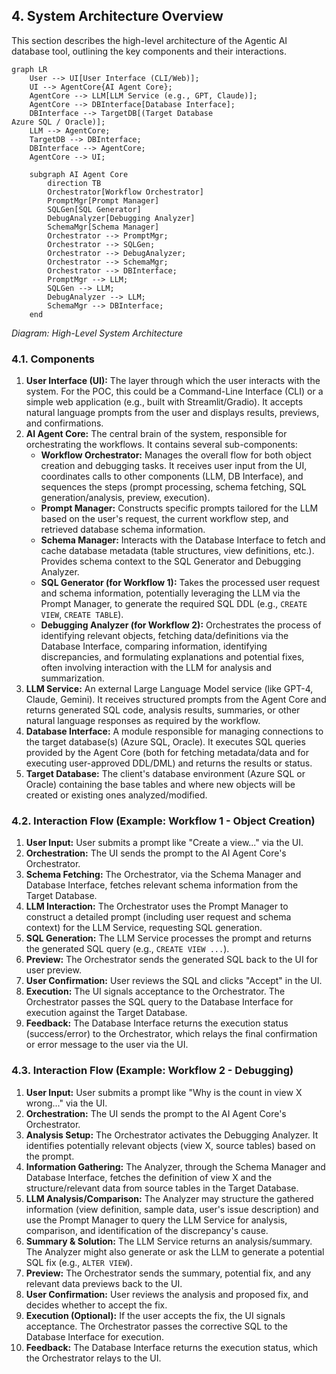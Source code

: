 ## 4. System Architecture Overview

This section describes the high-level architecture of the Agentic AI database tool, outlining the key components and their interactions.

```mermaid
graph LR
    User --> UI[User Interface (CLI/Web)];
    UI --> AgentCore{AI Agent Core};
    AgentCore --> LLM[LLM Service (e.g., GPT, Claude)];
    AgentCore --> DBInterface[Database Interface];
    DBInterface --> TargetDB[(Target Database
Azure SQL / Oracle)];
    LLM --> AgentCore;
    TargetDB --> DBInterface;
    DBInterface --> AgentCore;
    AgentCore --> UI;

    subgraph AI Agent Core
        direction TB
        Orchestrator[Workflow Orchestrator]
        PromptMgr[Prompt Manager]
        SQLGen[SQL Generator]
        DebugAnalyzer[Debugging Analyzer]
        SchemaMgr[Schema Manager]
        Orchestrator --> PromptMgr;
        Orchestrator --> SQLGen;
        Orchestrator --> DebugAnalyzer;
        Orchestrator --> SchemaMgr;
        Orchestrator --> DBInterface;
        PromptMgr --> LLM;
        SQLGen --> LLM;
        DebugAnalyzer --> LLM;
        SchemaMgr --> DBInterface;
    end
```

*Diagram: High-Level System Architecture*

### 4.1. Components

1.  **User Interface (UI):** The layer through which the user interacts with the system. For the POC, this could be a Command-Line Interface (CLI) or a simple web application (e.g., built with Streamlit/Gradio). It accepts natural language prompts from the user and displays results, previews, and confirmations.
2.  **AI Agent Core:** The central brain of the system, responsible for orchestrating the workflows. It contains several sub-components:
    *   **Workflow Orchestrator:** Manages the overall flow for both object creation and debugging tasks. It receives user input from the UI, coordinates calls to other components (LLM, DB Interface), and sequences the steps (prompt processing, schema fetching, SQL generation/analysis, preview, execution).
    *   **Prompt Manager:** Constructs specific prompts tailored for the LLM based on the user's request, the current workflow step, and retrieved database schema information.
    *   **Schema Manager:** Interacts with the Database Interface to fetch and cache database metadata (table structures, view definitions, etc.). Provides schema context to the SQL Generator and Debugging Analyzer.
    *   **SQL Generator (for Workflow 1):** Takes the processed user request and schema information, potentially leveraging the LLM via the Prompt Manager, to generate the required SQL DDL (e.g., `CREATE VIEW`, `CREATE TABLE`).
    *   **Debugging Analyzer (for Workflow 2):** Orchestrates the process of identifying relevant objects, fetching data/definitions via the Database Interface, comparing information, identifying discrepancies, and formulating explanations and potential fixes, often involving interaction with the LLM for analysis and summarization.
3.  **LLM Service:** An external Large Language Model service (like GPT-4, Claude, Gemini). It receives structured prompts from the Agent Core and returns generated SQL code, analysis results, summaries, or other natural language responses as required by the workflow.
4.  **Database Interface:** A module responsible for managing connections to the target database(s) (Azure SQL, Oracle). It executes SQL queries provided by the Agent Core (both for fetching metadata/data and for executing user-approved DDL/DML) and returns the results or status.
5.  **Target Database:** The client's database environment (Azure SQL or Oracle) containing the base tables and where new objects will be created or existing ones analyzed/modified.

### 4.2. Interaction Flow (Example: Workflow 1 - Object Creation)

1.  **User Input:** User submits a prompt like "Create a view..." via the UI.
2.  **Orchestration:** The UI sends the prompt to the AI Agent Core's Orchestrator.
3.  **Schema Fetching:** The Orchestrator, via the Schema Manager and Database Interface, fetches relevant schema information from the Target Database.
4.  **LLM Interaction:** The Orchestrator uses the Prompt Manager to construct a detailed prompt (including user request and schema context) for the LLM Service, requesting SQL generation.
5.  **SQL Generation:** The LLM Service processes the prompt and returns the generated SQL query (e.g., `CREATE VIEW ...`).
6.  **Preview:** The Orchestrator sends the generated SQL back to the UI for user preview.
7.  **User Confirmation:** User reviews the SQL and clicks "Accept" in the UI.
8.  **Execution:** The UI signals acceptance to the Orchestrator. The Orchestrator passes the SQL query to the Database Interface for execution against the Target Database.
9.  **Feedback:** The Database Interface returns the execution status (success/error) to the Orchestrator, which relays the final confirmation or error message to the user via the UI.

### 4.3. Interaction Flow (Example: Workflow 2 - Debugging)

1.  **User Input:** User submits a prompt like "Why is the count in view X wrong..." via the UI.
2.  **Orchestration:** The UI sends the prompt to the AI Agent Core's Orchestrator.
3.  **Analysis Setup:** The Orchestrator activates the Debugging Analyzer. It identifies potentially relevant objects (view X, source tables) based on the prompt.
4.  **Information Gathering:** The Analyzer, through the Schema Manager and Database Interface, fetches the definition of view X and the structure/relevant data from source tables in the Target Database.
5.  **LLM Analysis/Comparison:** The Analyzer may structure the gathered information (view definition, sample data, user's issue description) and use the Prompt Manager to query the LLM Service for analysis, comparison, and identification of the discrepancy's cause.
6.  **Summary & Solution:** The LLM Service returns an analysis/summary. The Analyzer might also generate or ask the LLM to generate a potential SQL fix (e.g., `ALTER VIEW`).
7.  **Preview:** The Orchestrator sends the summary, potential fix, and any relevant data previews back to the UI.
8.  **User Confirmation:** User reviews the analysis and proposed fix, and decides whether to accept the fix.
9.  **Execution (Optional):** If the user accepts the fix, the UI signals acceptance. The Orchestrator passes the corrective SQL to the Database Interface for execution.
10. **Feedback:** The Database Interface returns the execution status, which the Orchestrator relays to the UI.
